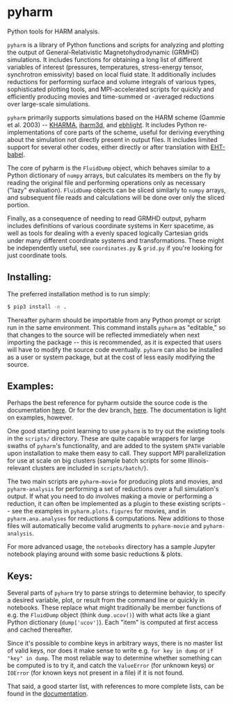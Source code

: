 # pyharm
Python tools for HARM analysis.

`pyharm` is a library of Python functions and scripts for analyzing and plotting the output of General-Relativistic Magnetohydrodynamic (GRMHD) simulations.  It includes functions for obtaining a long list of different variables of interest (pressures, temperatures, stress-energy tensor, synchrotron emissivity) based on local fluid state.  It additionally includes reductions for performing surface and volume integrals of various types, sophisticated plotting tools, and MPI-accelerated scripts for quickly and efficiently producing movies and time-summed or -averaged reductions over large-scale simulations.

`pyharm` primarily supports simulations based on the HARM scheme (Gammie et al. 2003) -- [KHARMA](https://github.com/AFD-Illinois/kharma), [iharm3d](https://github.com/AFD-Illinois/iharm3d), and [ebhlight](https://github.com/AFD-Illinois/ebhlight).  It includes Python re-implementations of core parts of the scheme, useful for deriving everything about the simulation not directly present in output files.  It includes limited support for several other codes, either directly or after translation with [EHT-babel](https://github.com/AFD-Illinois/EHT-babel/).

The core of pyharm is the `FluidDump` object, which behaves similar to a Python dictionary of `numpy` arrays, but calculates its members on the fly by reading the original file and performing operations only as necessary ("lazy" evaluation).  `FluidDump` objects can be sliced similarly to `numpy` arrays, and subsequent file reads and calculations will be done over only the sliced portion.

Finally, as a consequence of needing to read GRMHD output, pyharm includes definitions of various coordinate systems in Kerr spacetime, as well as tools for dealing with a evenly spaced logically Cartesian grids under many different coordinate systems and transformations.  These might be independently useful, see `coordinates.py` & `grid.py` if you're looking for just coordinate tools.

## Installing:
The preferred installation method is to run simply:
```bash
$ pip3 install -e .
```
Thereafter pyharm should be importable from any Python prompt or script run in the same environment.  This command installs `pyharm` as "editable," so that changes to the source will be reflected immediately when next importing the package -- this is recommended, as it is expected that users will have to modify the source code eventually.  `pyharm` can also be installed as a user or system package, but at the cost of less easily modifying the source.

## Examples:
Perhaps the best reference for pyharm outside the source code is the documentation [here](https://pyharm.readthedocs.io/en/latest/). Or for the dev branch, [here](https://pyharm.readthedocs.io/en/dev/).  The documentation is light on examples, however.

One good starting point learning to use `pyharm` is to try out the existing tools in the `scripts/` directory.  These are quite capable wrappers for large swaths of `pyharm`'s functionality, and are added to the system `$PATH` variable upon installation to make them easy to call.  They support MPI parallelization for use at scale on big clusters (sample batch scripts for some Illinois-relevant clusters are included in `scripts/batch/`).

The two main scripts are `pyharm-movie` for producing plots and movies, and `pyharm-analysis` for performing a set of reductions over a full simulation's output.  If what you need to do involves making a movie or performing a reduction, it can often be implemented as a plugin to these existing scripts -- see the examples in `pyharm.plots.figures` for movies, and in `pyharm.ana.analyses` for reductions & computations.  New additions to those files will automatically become valid arugments to `pyharm-movie` and `pyharm-analysis`.

For more advanced usage, the `notebooks` directory has a sample Jupyter notebook playing around with some basic reductions & plots.

## Keys:
Several parts of `pyharm` try to parse strings to determine behavior, to specify a desired variable, plot, or result from the command line or quickly in notebooks.  These replace what might traditionally be member functions of e.g. the `FluidDump` object (think `dump.ucov()`) with what acts like a giant Python dictionary (`dump['ucov']`). Each "item" is computed at first access and cached thereafter.

Since it's possible to combine keys in arbitrary ways, there is no master list of valid keys, nor does it make sense to write e.g. `for key in dump` or `if "key" in dump`.  The most reliable way to determine whether something can be computed is to try it, and catch the `ValueError` (for unknown keys) or `IOError` (for known keys not present in a file) if it is not found.

That said, a good starter list, with references to more complete lists, can be found in the [documentation](https://pyharm.readthedocs.io/en/latest/keys.html).
